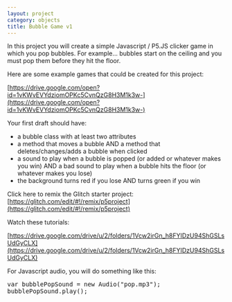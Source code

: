 ```yaml
---
layout: project
category: objects
title: Bubble Game v1
---
```


In this project you will create a simple Javascript / P5.JS clicker game in which you pop bubbles. For example... bubbles start on the ceiling and you must pop them before they hit the floor.

Here are some example games that could be created for this project:

[https://drive.google.com/open?id=1vKWvEVYdziomOPKc5CvnQzG8H3M1k3w-](https://drive.google.com/open?id=1vKWvEVYdziomOPKc5CvnQzG8H3M1k3w-)

Your first draft should have:

  - a bubble class with at least two attributes
  - a method that moves a bubble AND a method that deletes/changes/adds a bubble when clicked
  - a sound to play when a bubble is popped (or added or whatever makes you win) AND a bad sound to play when a bubble hits the floor (or whatever makes you lose)
  - the background turns red if you lose AND turns green if you win


Click here to remix the Glitch starter project: [https://glitch.com/edit/#!/remix/p5project](https://glitch.com/edit/#!/remix/p5project)


Watch these tutorials:

[https://drive.google.com/drive/u/2/folders/1Vcw2irGn_h8FYIDzU94ShGSLsUdGyCLX](https://drive.google.com/drive/u/2/folders/1Vcw2irGn_h8FYIDzU94ShGSLsUdGyCLX)



For Javascript audio, you will do something like this:

<pre>
var bubblePopSound = new Audio("pop.mp3");
bubblePopSound.play();
</pre>
